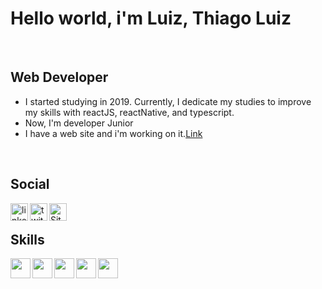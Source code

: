 <h1 align="left"> Hello world, i'm Luiz, Thiago Luiz </h1>
<br />

<h2> Web Developer </h2>

   - I started studying in 2019. Currently, I dedicate my studies to improve my skills with reactJS, reactNative, and typescript.
   - Now, I'm developer Junior
   - I have a web site and i'm working on it.<a href="https://devthiagoluiz.com.br/" target="_blank">Link</a>

   

<br />

<h2> Social </h2>
   <a href="https://www.linkedin.com/in/thiago-luiz-0984191a7" target="blank"><img align="left" alt="linkedIn-Thiago" width="28px" height="28px" src="https://simpleicons.org/icons/linkedin.svg"/>
   </a>
   <a href="https://twitter.com/RpThiagoluiz" target="blank"><img align="left" alt="twitter-Thiago" width="28px" height="28px" src="https://simpleicons.org/icons/twitter.svg"/>
   </a>
   <a href="https://devthiagoluiz.com.br/" target="blank"><img align="left" alt="Site-Thiago" width="28px" height="28px" src="https://simpleicons.org/icons/googlechrome.svg"/>
   </a>
<br />


<h2> Skills </h2>

<img align="left" width="32px" height="32px" src="https://simpleicons.org/icons/html5.svg" />
<img align="left" width="32px" height="32px" src="https://simpleicons.org/icons/javascript.svg" />
<img align="left" width="32px" height="32px" src="https://simpleicons.org/icons/css3.svg" />
<img align="left" width="32px" height="32px" src="https://simpleicons.org/icons/styled-components.svg" />
<img align="left" width="32px" height="32px" src="https://simpleicons.org/icons/react.svg" />

